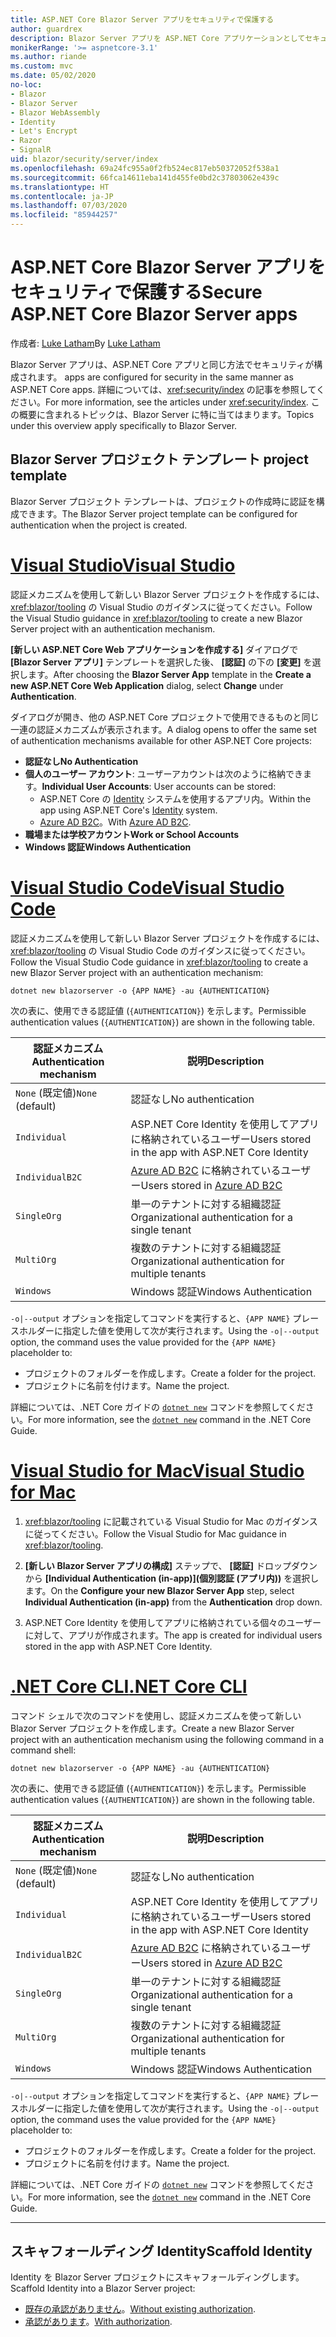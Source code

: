 ```yaml
---
title: ASP.NET Core Blazor Server アプリをセキュリティで保護する
author: guardrex
description: Blazor Server アプリを ASP.NET Core アプリケーションとしてセキュリティで保護する方法について説明します。
monikerRange: '>= aspnetcore-3.1'
ms.author: riande
ms.custom: mvc
ms.date: 05/02/2020
no-loc:
- Blazor
- Blazor Server
- Blazor WebAssembly
- Identity
- Let's Encrypt
- Razor
- SignalR
uid: blazor/security/server/index
ms.openlocfilehash: 69a24fc955a0f2fb524ec817eb50372052f538a1
ms.sourcegitcommit: 66fca14611eba141d455fe0bd2c37803062e439c
ms.translationtype: HT
ms.contentlocale: ja-JP
ms.lasthandoff: 07/03/2020
ms.locfileid: "85944257"
---
```

# <a name="secure-aspnet-core-blazor-server-apps"></a><span data-ttu-id="b9fea-103">ASP.NET Core Blazor Server アプリをセキュリティで保護する</span><span class="sxs-lookup"><span data-stu-id="b9fea-103">Secure ASP.NET Core Blazor Server apps</span></span>

<span data-ttu-id="b9fea-104">作成者: [Luke Latham](https://github.com/guardrex)</span><span class="sxs-lookup"><span data-stu-id="b9fea-104">By [Luke Latham](https://github.com/guardrex)</span></span>

Blazor Server<span data-ttu-id="b9fea-105"> アプリは、ASP.NET Core アプリと同じ方法でセキュリティが構成されます。</span><span class="sxs-lookup"><span data-stu-id="b9fea-105"> apps are configured for security in the same manner as ASP.NET Core apps.</span></span> <span data-ttu-id="b9fea-106">詳細については、<xref:security/index> の記事を参照してください。</span><span class="sxs-lookup"><span data-stu-id="b9fea-106">For more information, see the articles under <xref:security/index>.</span></span> <span data-ttu-id="b9fea-107">この概要に含まれるトピックは、Blazor Server に特に当てはまります。</span><span class="sxs-lookup"><span data-stu-id="b9fea-107">Topics under this overview apply specifically to Blazor Server.</span></span> 

## <a name="blazor-server-project-template"></a>Blazor Server<span data-ttu-id="b9fea-108"> プロジェクト テンプレート</span><span class="sxs-lookup"><span data-stu-id="b9fea-108"> project template</span></span>

<span data-ttu-id="b9fea-109">Blazor Server プロジェクト テンプレートは、プロジェクトの作成時に認証を構成できます。</span><span class="sxs-lookup"><span data-stu-id="b9fea-109">The Blazor Server project template can be configured for authentication when the project is created.</span></span>

# <a name="visual-studio"></a>[<span data-ttu-id="b9fea-110">Visual Studio</span><span class="sxs-lookup"><span data-stu-id="b9fea-110">Visual Studio</span></span>](#tab/visual-studio)

<span data-ttu-id="b9fea-111">認証メカニズムを使用して新しい Blazor Server プロジェクトを作成するには、<xref:blazor/tooling> の Visual Studio のガイダンスに従ってください。</span><span class="sxs-lookup"><span data-stu-id="b9fea-111">Follow the Visual Studio guidance in <xref:blazor/tooling> to create a new Blazor Server project with an authentication mechanism.</span></span>

<span data-ttu-id="b9fea-112">**[新しい ASP.NET Core Web アプリケーションを作成する]** ダイアログで **[Blazor Server アプリ]** テンプレートを選択した後、 **[認証]** の下の **[変更]** を選択します。</span><span class="sxs-lookup"><span data-stu-id="b9fea-112">After choosing the **Blazor Server App** template in the **Create a new ASP.NET Core Web Application** dialog, select **Change** under **Authentication**.</span></span>

<span data-ttu-id="b9fea-113">ダイアログが開き、他の ASP.NET Core プロジェクトで使用できるものと同じ一連の認証メカニズムが表示されます。</span><span class="sxs-lookup"><span data-stu-id="b9fea-113">A dialog opens to offer the same set of authentication mechanisms available for other ASP.NET Core projects:</span></span>

* <span data-ttu-id="b9fea-114">**認証なし**</span><span class="sxs-lookup"><span data-stu-id="b9fea-114">**No Authentication**</span></span>
* <span data-ttu-id="b9fea-115">**個人のユーザー アカウント**: ユーザーアカウントは次のように格納できます。</span><span class="sxs-lookup"><span data-stu-id="b9fea-115">**Individual User Accounts**: User accounts can be stored:</span></span>
  * <span data-ttu-id="b9fea-116">ASP.NET Core の [Identity](xref:security/authentication/identity) システムを使用するアプリ内。</span><span class="sxs-lookup"><span data-stu-id="b9fea-116">Within the app using ASP.NET Core's [Identity](xref:security/authentication/identity) system.</span></span>
  * <span data-ttu-id="b9fea-117">[Azure AD B2C](xref:security/authentication/azure-ad-b2c)。</span><span class="sxs-lookup"><span data-stu-id="b9fea-117">With [Azure AD B2C](xref:security/authentication/azure-ad-b2c).</span></span>
* <span data-ttu-id="b9fea-118">**職場または学校アカウント**</span><span class="sxs-lookup"><span data-stu-id="b9fea-118">**Work or School Accounts**</span></span>
* <span data-ttu-id="b9fea-119">**Windows 認証**</span><span class="sxs-lookup"><span data-stu-id="b9fea-119">**Windows Authentication**</span></span>

# <a name="visual-studio-code"></a>[<span data-ttu-id="b9fea-120">Visual Studio Code</span><span class="sxs-lookup"><span data-stu-id="b9fea-120">Visual Studio Code</span></span>](#tab/visual-studio-code)

<span data-ttu-id="b9fea-121">認証メカニズムを使用して新しい Blazor Server プロジェクトを作成するには、<xref:blazor/tooling> の Visual Studio Code のガイダンスに従ってください。</span><span class="sxs-lookup"><span data-stu-id="b9fea-121">Follow the Visual Studio Code guidance in <xref:blazor/tooling> to create a new Blazor Server project with an authentication mechanism:</span></span>

```dotnetcli
dotnet new blazorserver -o {APP NAME} -au {AUTHENTICATION}
```

<span data-ttu-id="b9fea-122">次の表に、使用できる認証値 (`{AUTHENTICATION}`) を示します。</span><span class="sxs-lookup"><span data-stu-id="b9fea-122">Permissible authentication values (`{AUTHENTICATION}`) are shown in the following table.</span></span>

| <span data-ttu-id="b9fea-123">認証メカニズム</span><span class="sxs-lookup"><span data-stu-id="b9fea-123">Authentication mechanism</span></span> | <span data-ttu-id="b9fea-124">説明</span><span class="sxs-lookup"><span data-stu-id="b9fea-124">Description</span></span> |
| ------------------------ | ----------- |
| <span data-ttu-id="b9fea-125">`None` (既定値)</span><span class="sxs-lookup"><span data-stu-id="b9fea-125">`None` (default)</span></span>         | <span data-ttu-id="b9fea-126">認証なし</span><span class="sxs-lookup"><span data-stu-id="b9fea-126">No authentication</span></span> |
| `Individual`             | <span data-ttu-id="b9fea-127">ASP.NET Core Identity を使用してアプリに格納されているユーザー</span><span class="sxs-lookup"><span data-stu-id="b9fea-127">Users stored in the app with ASP.NET Core Identity</span></span> |
| `IndividualB2C`          | <span data-ttu-id="b9fea-128">[Azure AD B2C](xref:security/authentication/azure-ad-b2c) に格納されているユーザー</span><span class="sxs-lookup"><span data-stu-id="b9fea-128">Users stored in [Azure AD B2C](xref:security/authentication/azure-ad-b2c)</span></span> |
| `SingleOrg`              | <span data-ttu-id="b9fea-129">単一のテナントに対する組織認証</span><span class="sxs-lookup"><span data-stu-id="b9fea-129">Organizational authentication for a single tenant</span></span> |
| `MultiOrg`               | <span data-ttu-id="b9fea-130">複数のテナントに対する組織認証</span><span class="sxs-lookup"><span data-stu-id="b9fea-130">Organizational authentication for multiple tenants</span></span> |
| `Windows`                | <span data-ttu-id="b9fea-131">Windows 認証</span><span class="sxs-lookup"><span data-stu-id="b9fea-131">Windows Authentication</span></span> |

<span data-ttu-id="b9fea-132">`-o|--output` オプションを指定してコマンドを実行すると、`{APP NAME}` プレースホルダーに指定した値を使用して次が実行されます。</span><span class="sxs-lookup"><span data-stu-id="b9fea-132">Using the `-o|--output` option, the command uses the value provided for the `{APP NAME}` placeholder to:</span></span>

* <span data-ttu-id="b9fea-133">プロジェクトのフォルダーを作成します。</span><span class="sxs-lookup"><span data-stu-id="b9fea-133">Create a folder for the project.</span></span>
* <span data-ttu-id="b9fea-134">プロジェクトに名前を付けます。</span><span class="sxs-lookup"><span data-stu-id="b9fea-134">Name the project.</span></span>

<span data-ttu-id="b9fea-135">詳細については、.NET Core ガイドの [`dotnet new`](/dotnet/core/tools/dotnet-new) コマンドを参照してください。</span><span class="sxs-lookup"><span data-stu-id="b9fea-135">For more information, see the [`dotnet new`](/dotnet/core/tools/dotnet-new) command in the .NET Core Guide.</span></span>

# <a name="visual-studio-for-mac"></a>[<span data-ttu-id="b9fea-136">Visual Studio for Mac</span><span class="sxs-lookup"><span data-stu-id="b9fea-136">Visual Studio for Mac</span></span>](#tab/visual-studio-mac)

1. <span data-ttu-id="b9fea-137"><xref:blazor/tooling> に記載されている Visual Studio for Mac のガイダンスに従ってください。</span><span class="sxs-lookup"><span data-stu-id="b9fea-137">Follow the Visual Studio for Mac guidance in <xref:blazor/tooling>.</span></span>

1. <span data-ttu-id="b9fea-138">**[新しい Blazor Server アプリの構成]** ステップで、 **[認証]** ドロップダウンから **[Individual Authentication (in-app)]\(個別認証 (アプリ内)\)** を選択します。</span><span class="sxs-lookup"><span data-stu-id="b9fea-138">On the **Configure your new Blazor Server App** step, select **Individual Authentication (in-app)** from the **Authentication** drop down.</span></span>

1. <span data-ttu-id="b9fea-139">ASP.NET Core Identity を使用してアプリに格納されている個々のユーザーに対して、アプリが作成されます。</span><span class="sxs-lookup"><span data-stu-id="b9fea-139">The app is created for individual users stored in the app with ASP.NET Core Identity.</span></span>

# <a name="net-core-cli"></a>[<span data-ttu-id="b9fea-140">.NET Core CLI</span><span class="sxs-lookup"><span data-stu-id="b9fea-140">.NET Core CLI</span></span>](#tab/netcore-cli/)

<span data-ttu-id="b9fea-141">コマンド シェルで次のコマンドを使用し、認証メカニズムを使って新しい Blazor Server プロジェクトを作成します。</span><span class="sxs-lookup"><span data-stu-id="b9fea-141">Create a new Blazor Server project with an authentication mechanism using the following command in a command shell:</span></span>

```dotnetcli
dotnet new blazorserver -o {APP NAME} -au {AUTHENTICATION}
```

<span data-ttu-id="b9fea-142">次の表に、使用できる認証値 (`{AUTHENTICATION}`) を示します。</span><span class="sxs-lookup"><span data-stu-id="b9fea-142">Permissible authentication values (`{AUTHENTICATION}`) are shown in the following table.</span></span>

| <span data-ttu-id="b9fea-143">認証メカニズム</span><span class="sxs-lookup"><span data-stu-id="b9fea-143">Authentication mechanism</span></span> | <span data-ttu-id="b9fea-144">説明</span><span class="sxs-lookup"><span data-stu-id="b9fea-144">Description</span></span> |
| ------------------------ | ----------- |
| <span data-ttu-id="b9fea-145">`None` (既定値)</span><span class="sxs-lookup"><span data-stu-id="b9fea-145">`None` (default)</span></span>         | <span data-ttu-id="b9fea-146">認証なし</span><span class="sxs-lookup"><span data-stu-id="b9fea-146">No authentication</span></span> |
| `Individual`             | <span data-ttu-id="b9fea-147">ASP.NET Core Identity を使用してアプリに格納されているユーザー</span><span class="sxs-lookup"><span data-stu-id="b9fea-147">Users stored in the app with ASP.NET Core Identity</span></span> |
| `IndividualB2C`          | <span data-ttu-id="b9fea-148">[Azure AD B2C](xref:security/authentication/azure-ad-b2c) に格納されているユーザー</span><span class="sxs-lookup"><span data-stu-id="b9fea-148">Users stored in [Azure AD B2C](xref:security/authentication/azure-ad-b2c)</span></span> |
| `SingleOrg`              | <span data-ttu-id="b9fea-149">単一のテナントに対する組織認証</span><span class="sxs-lookup"><span data-stu-id="b9fea-149">Organizational authentication for a single tenant</span></span> |
| `MultiOrg`               | <span data-ttu-id="b9fea-150">複数のテナントに対する組織認証</span><span class="sxs-lookup"><span data-stu-id="b9fea-150">Organizational authentication for multiple tenants</span></span> |
| `Windows`                | <span data-ttu-id="b9fea-151">Windows 認証</span><span class="sxs-lookup"><span data-stu-id="b9fea-151">Windows Authentication</span></span> |

<span data-ttu-id="b9fea-152">`-o|--output` オプションを指定してコマンドを実行すると、`{APP NAME}` プレースホルダーに指定した値を使用して次が実行されます。</span><span class="sxs-lookup"><span data-stu-id="b9fea-152">Using the `-o|--output` option, the command uses the value provided for the `{APP NAME}` placeholder to:</span></span>

* <span data-ttu-id="b9fea-153">プロジェクトのフォルダーを作成します。</span><span class="sxs-lookup"><span data-stu-id="b9fea-153">Create a folder for the project.</span></span>
* <span data-ttu-id="b9fea-154">プロジェクトに名前を付けます。</span><span class="sxs-lookup"><span data-stu-id="b9fea-154">Name the project.</span></span>

<span data-ttu-id="b9fea-155">詳細については、.NET Core ガイドの [`dotnet new`](/dotnet/core/tools/dotnet-new) コマンドを参照してください。</span><span class="sxs-lookup"><span data-stu-id="b9fea-155">For more information, see the [`dotnet new`](/dotnet/core/tools/dotnet-new) command in the .NET Core Guide.</span></span>

---

## <a name="scaffold-identity"></a><span data-ttu-id="b9fea-156">スキャフォールディング Identity</span><span class="sxs-lookup"><span data-stu-id="b9fea-156">Scaffold Identity</span></span>

<span data-ttu-id="b9fea-157">Identity を Blazor Server プロジェクトにスキャフォールディングします。</span><span class="sxs-lookup"><span data-stu-id="b9fea-157">Scaffold Identity into a Blazor Server project:</span></span>

* <span data-ttu-id="b9fea-158">[既存の承認がありません](xref:security/authentication/scaffold-identity#scaffold-identity-into-a-blazor-server-project-without-existing-authorization)。</span><span class="sxs-lookup"><span data-stu-id="b9fea-158">[Without existing authorization](xref:security/authentication/scaffold-identity#scaffold-identity-into-a-blazor-server-project-without-existing-authorization).</span></span>
* <span data-ttu-id="b9fea-159">[承認があります](xref:security/authentication/scaffold-identity#scaffold-identity-into-a-blazor-server-project-with-authorization)。</span><span class="sxs-lookup"><span data-stu-id="b9fea-159">[With authorization](xref:security/authentication/scaffold-identity#scaffold-identity-into-a-blazor-server-project-with-authorization).</span></span>
